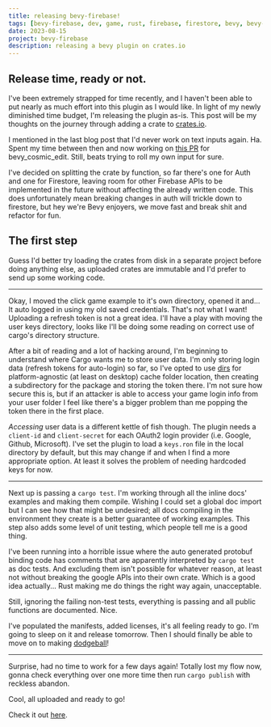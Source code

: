 ```yaml
---
title: releasing bevy-firebase! 
tags: [bevy-firebase, dev, game, rust, firebase, firestore, bevy, bevy-firebase-auth, bevy-firebase-firestore]
date: 2023-08-15
project: bevy-firebase
description: releasing a bevy plugin on crates.io
---
```


## Release time, ready or not.

I've been extremely strapped for time recently, and I haven't been able to put nearly as much effort into this plugin as I would like. In light of my newly diminished time budget, I'm releasing the plugin as-is. This post will be my thoughts on the journey through adding a crate to [crates.io](crates.io).

I mentioned in the last blog post that I'd never work on text inputs again. Ha. Spent my time between then and now working on [this PR](https://github.com/StaffEngineer/bevy_cosmic_edit/pull/9) for bevy_cosmic_edit. Still, beats trying to roll my own input for sure.

I've decided on splitting the crate by function, so far there's one for Auth and one for Firestore, leaving room for other Firebase APIs to be implemented in the future without affecting the already written code. This does unfortunately mean breaking changes in auth will trickle down to firestore, but hey we're Bevy enjoyers, we move fast and break shit and refactor for fun.

## The first step

Guess I'd better try loading the crates from disk in a separate project before doing anything else, as uploaded crates are immutable and I'd prefer to send up some working code.

---

Okay, I moved the click game example to it's own directory, opened it and... It auto logged in using my old saved credentials. That's not what I want! Uploading a refresh token is not a great idea. I'll have a play with moving the user keys directory, looks like I'll be doing some reading on correct use of cargo's directory structure.

After a bit of reading and a lot of hacking around, I'm beginning to understand where Cargo wants me to store user data. I'm only storing login data (refresh tokens for auto-login) so far, so I've opted to use [dirs](https://docs.rs/dirs/5.0.1/dirs/index.html) for platform-agnostic (at least on desktop) cache folder location, then creating a subdirectory for the package and storing the token there. I'm not sure how secure this is, but if an attacker is able to access your game login info from your user folder I feel like there's a bigger problem than me popping the token there in the first place.

*Accessing* user data is a different kettle of fish though. The plugin needs a `client-id` and `client-secret` for each OAuth2 login provider (i.e. Google, Github, Microsoft). I've set the plugin to load a `keys.ron` file in the local directory by default, but this may change if and when I find a more appropriate option. At least it solves the problem of needing hardcoded keys for now.

---

Next up is passing a `cargo test`. I'm working through all the inline docs' examples and making them compile. Wishing I could set a global doc import but I can see how that might be undesired; all docs compiling in the environment they create is a better guarantee of working examples. This step also adds some level of unit testing, which people tell me is a good thing.

I've been running into a horrible issue where the auto generated protobuf binding code has comments that are apparently interpreted by `cargo test` as doc tests. And excluding them isn't possible for whatever reason, at least not without breaking the google APIs into their own crate. Which is a good idea actually... Rust making me do things the right way again, unacceptable.

Still, ignoring the failing non-test tests, everything is passing and all public functions are documented. Nice.

I've populated the manifests, added licenses, it's all feeling ready to go. I'm going to sleep on it and release tomorrow. Then I should finally be able to move on to making [dodgeball](http://dodgeball-game.com)!

---

Surprise, had no time to work for a few days again! Totally lost my flow now, gonna check everything over one more time then run `cargo publish` with reckless abandon.

Cool, all uploaded and ready to go!

Check it out [here](/projects/bevy-firebase).

